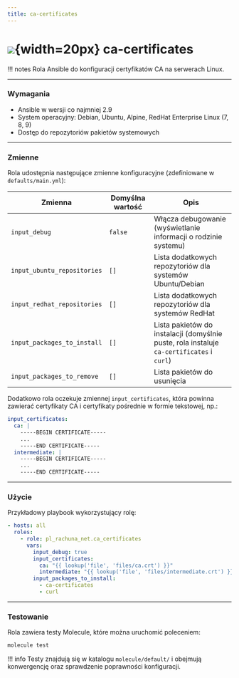 ```yaml
---
title: ca-certificates
---
```


# ![](https://gitlab.com/pl.rachuna-net/infrastructure/terraform/modules/gitlab-project/-/raw/main/images/ansible.png){width=20px} ca-certificates

!!! notes
    Rola Ansible do konfiguracji certyfikatów CA na serwerach Linux.  


---
### Wymagania

- Ansible w wersji co najmniej 2.9
- System operacyjny: Debian, Ubuntu, Alpine, RedHat Enterprise Linux (7, 8, 9)
- Dostęp do repozytoriów pakietów systemowych

---
### Zmienne

Rola udostępnia następujące zmienne konfiguracyjne (zdefiniowane w `defaults/main.yml`):

| Zmienna                  | Domyślna wartość | Opis                                                                                  |
|--------------------------|------------------|---------------------------------------------------------------------------------------|
| `input_debug`            | `false`          | Włącza debugowanie (wyświetlanie informacji o rodzinie systemu)                        |
| `input_ubuntu_repositories` | `[]`          | Lista dodatkowych repozytoriów dla systemów Ubuntu/Debian                            |
| `input_redhat_repositories` | `[]`          | Lista dodatkowych repozytoriów dla systemów RedHat                                  |
| `input_packages_to_install` | `[]`           | Lista pakietów do instalacji (domyślnie puste, rola instaluje `ca-certificates` i `curl`) |
| `input_packages_to_remove` | `[]`            | Lista pakietów do usunięcia                                                          |

Dodatkowo rola oczekuje zmiennej `input_certificates`, która powinna zawierać certyfikaty CA i certyfikaty pośrednie w formie tekstowej, np.:

```yaml
input_certificates:
  ca: |
    -----BEGIN CERTIFICATE-----
    ...
    -----END CERTIFICATE-----
  intermediate: |
    -----BEGIN CERTIFICATE-----
    ...
    -----END CERTIFICATE-----
```

---
### Użycie

Przykładowy playbook wykorzystujący rolę:

```yaml
- hosts: all
  roles:
    - role: pl_rachuna_net.ca_certificates
      vars:
        input_debug: true
        input_certificates:
          ca: "{{ lookup('file', 'files/ca.crt') }}"
          intermediate: "{{ lookup('file', 'files/intermediate.crt') }}"
        input_packages_to_install:
          - ca-certificates
          - curl
```

---
### Testowanie

Rola zawiera testy Molecule, które można uruchomić poleceniem:

```bash
molecule test
```
!!! info
    Testy znajdują się w katalogu `molecule/default/` i obejmują konwergencję oraz sprawdzenie poprawności konfiguracji.
